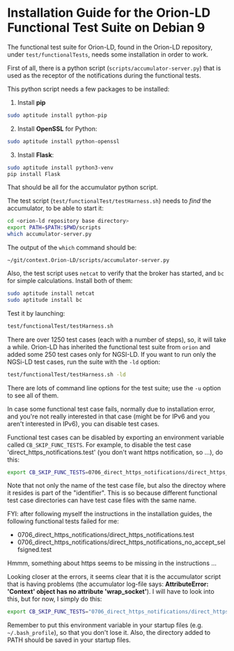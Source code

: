 # Installation Guide for the Orion-LD Functional Test Suite on Debian 9

The functional test suite for Orion-LD, found in the Orion-LD repository, under `test/functionalTests`, needs some installation in order to work.

First of all, there is a python script (`scripts/accumulator-server.py`) that is used as the receptor of the notifications during the functional tests.

This python script needs a few packages to be installed:

1. Install **pip**
```bash
sudo aptitude install python-pip
```

2. Install **OpenSSL** for Python:
```bash
sudo aptitude install python-openssl
```

3. Install **Flask**:
```bash
sudo aptitude install python3-venv
pip install Flask
```

That should be all for the accumulator python script.

The test script (`test/functionalTest/testHarness.sh`) needs to *find* the accumulator, to be able to start it:
```bash
cd <orion-ld repository base directory>
export PATH=$PATH:$PWD/scripts
which accumulator-server.py
```

The output of the `which` command should be:

```text
~/git/context.Orion-LD/scripts/accumulator-server.py
```

Also, the test script uses `netcat` to verify that the broker has started, and `bc` for simple calculations.
Install both of them:
```bash
sudo aptitude install netcat
sudo aptitude install bc
```

Test it by launching:
```bash
test/functionalTest/testHarness.sh
```

There are over 1250 test cases (each with a number of steps), so, it will take a while.
Orion-LD has inherited the functional test suite from `orion` and added some 250 test cases only for NGSI-LD.
If you want to run only the NGSi-LD test cases, run the suite with the `-ld` option:

```bash
test/functionalTest/testHarness.sh -ld
```

There are lots of command line options for the test suite; use the `-u` option to see all of them.

In case some functional test case fails, normally due to installation error, and you're not really interested in that case (might be for IPv6 and you aren't interested in IPv6), you can disable test cases.

Functional test cases can be disabled by exporting an environment variable called `CB_SKIP_FUNC_TESTS`.
For example, to disable the test case 'direct_https_notifications.test' (you don't want https notification, so ...), do this:

```bash
export CB_SKIP_FUNC_TESTS=0706_direct_https_notifications/direct_https_notifications.test
```
Note that not only the name of the test case file, but also the directoy where it resides is part of the "identifier".
This is so because different functional test case directories can have test case files with the same name.

FYI: after following myself the instructions in the installation guides, the following functional tests failed for me:

* 0706_direct_https_notifications/direct_https_notifications.test
* 0706_direct_https_notifications/direct_https_notifications_no_accept_selfsigned.test

Hmmm, something about https seems to be missing in the instructions ...

Looking closer at the errors, it seems clear that it is the accumulator script that is having problems (the accumulator log-file says: **AttributeError: 'Context' object has no attribute 'wrap_socket'**).
I will have to look into this, but for now, I simply do this:

```bash
export CB_SKIP_FUNC_TESTS="0706_direct_https_notifications/direct_https_notifications.test 0706_direct_https_notifications/direct_https_notifications_no_accept_selfsigned.test"
```

Remember to put this environment variable in your startup files (e.g. `~/.bash_profile`), so that you don't lose it.
Also, the directory added to PATH should be saved in your startup files.
